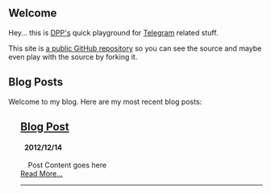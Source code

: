 ## Welcome

Hey… this is [DPP's](http://twitter.com/dpp) quick playground for [Telegram](https://telegr.am)
related stuff.

This site is [a public GitHub repository](https://github.com/dpp/plaything)
 so you can see the source and maybe
even play with the source by forking it.

## Blog Posts

Welcome to my blog.  Here are my most recent blog posts:


<ul class="posts" style="list-style: none" data-lift="blog.posts?max=15">
    <li data-post="item"><h2><a data-post="link" href="#">Blog Post</a></h2>
    	<h4 style="padding-left: 8px;"><span data-post="date">2012/12/14</span> </h4>
    	<div style="padding-left: 15px;" data-post="shortcontent">
			Post Content goes here
    </div>
	<div data-post="more"><a href="#">Read More...</a></div>
    <hr>
    </li>
</ul>

[title: Home]: /